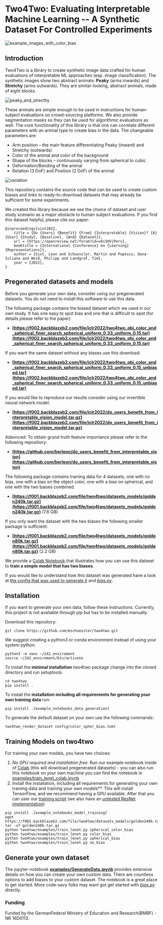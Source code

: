 # Two4Two: Evaluating Interpretable Machine Learning -- A Synthetic Dataset For Controlled Experiments
![example_images_with_color_bias](examples/images/colorbiased_examples.png)

## Introduction
Two4Two is a library to create synthetic image data crafted for human evaluations of interpretable ML approaches (esp. image classification).
The synthetic images show two abstract animals: **Peaky** (arms inwards) and **Stretchy** (arms outwards). They are similar-looking, abstract animals, made of eight blocks.

![peaky_and_strecthy](examples/images/peaky_stretchy.png)

These animals are simple enough to be used in instructions for human-subject evaluations on crowd-sourcing platforms. We also provide segmentation masks so they can be used for algorithmic evaluations as well. The core functionality of this library is that one can correlate different parameters with an animal type to create bias in the data. The changeable parameters are:
- Arm position – the main feature differentiating Peaky (inward) and Stretchy (outwards)
- Color of the animal and color of the background
- Shape of the blocks – continuously varying from
spherical to cubic
- Deformation/Bending of the animal
- Rotation (3 DoF) and Position (2 DoF) of the animal

![variation](examples/images/variations.png)


This repository contains the source code that can be used to create custom biases and links to ready-to-download datasets that may already be sufficient for some experiments.

We created this library because we see the choice of dataset and user study scenario as a major obstacle to human subject evaluations.
If you find this dataset helpful, please cite our paper:
```
@inproceedings{sixt2022,
	title = {Do {Users} {Benefit} {From} {Interpretable} {Vision}? {A} {User} {Study}, {Baseline}, {And} {Dataset}},
	url = {https://openreview.net/forum?id=v6s3HVjPerv},
	booktitle = {International {Conference} on {Learning} {Representations}},
	author = {Sixt, Leon and Schuessler, Martin and Popescu, Oana-Iuliana and Weiß, Philipp and Landgraf, Tim},
	year = {2022},
}
```

## Pregenerated datasets and models
Before you generate your own data, consider using our pregenerated datasets. You do not need to install this software to use this data.

The following package contains the biased dataset which we used in our own study. It has one easy to spot bias and one that is difficult to spot (for details please refer to the paper)
- **[https://f002.backblazeb2.com/file/iclr2022/two4two_obj_color_and_spherical_finer_search_spherical_uniform_0.33_uniform_0.15.tar](https://f002.backblazeb2.com/file/iclr2022/two4two_obj_color_and_spherical_finer_search_spherical_uniform_0.33_uniform_0.15.tar)**

If you want the same dataset without any biases use this download:
- **[https://f002.backblazeb2.com/file/iclr2022/two4two_obj_color_and_spherical_finer_search_spherical_uniform_0.33_uniform_0.15_unbiased.tar](https://f002.backblazeb2.com/file/iclr2022/two4two_obj_color_and_spherical_finer_search_spherical_uniform_0.33_uniform_0.15_unbiased.tar)**

If you would like to reproduce our results consider using our invertible neural network model:
- **[https://f002.backblazeb2.com/file/iclr2022/do_users_benefit_from_interpretable_vision_model.tar.gz](https://f002.backblazeb2.com/file/iclr2022/do_users_benefit_from_interpretable_vision_model.tar.gz)**

Adavnced: To obtain grund truth feature importance please refer to the following repositiory:
- **[https://github.com/berleon/do_users_benefit_from_interpretable_vision](https://github.com/berleon/do_users_benefit_from_interpretable_vision)**

The following package contains training data for 4 datasets, one with no bias, one with a bias on the object color, one with a bias on spherical, and one with the two baises combined.
- **[https://f001.backblazeb2.com/file/two4two/datasets_models/golden240k.tar.gz](https://f001.backblazeb2.com/file/two4two/datasets_models/golden240k.tar.gz)** (7.6 GB)

If you only want the dataset with the two biases the following smaller package is sufficient:
- **[https://f001.backblazeb2.com/file/two4two/datasets_models/golden80k.tar.gz](https://f001.backblazeb2.com/file/two4two/datasets_models/golden80k.tar.gz)** (2.2 GB)


We provide a [Colab Notebook](https://colab.research.google.com/drive/1-_sp1_eCc1ToeTQRxrXxGzaW-FLbGHxN?usp=sharing) that illustrates how you can use this dataset to **train a simple model that has two biases**.

If you would like to understand how this dataset was generated have a look at [the config that was used to generate it](config/color_spher_bias.toml) and *[bias.py](two4two/bias.py)*.

## Installation
If you want to generate your own data, follow these instructions.
Currently, this project is not available through pip but has to be installed manually.

Download this repository:

```git
git clone https://github.com/mschuessler/two4two.git

```

We suggest creating a python3 or conda environment instead of using your system python.

```
python3 -m venv ~/242_enviroment
source ~/242_enviroment/bin/activate
```

To install the **minimal installation** two4two package change into the cloned directory and run setuptools.

```
cd two4two
pip install .
```

To install the **installation including all requirements for generating your own training data** run:
```
pip install .[example_notebooks_data_generation]
```

To generate the default dataset on your own use the following commands:
```
two4two_render_dataset config/color_spher_bias.toml
```

## Training Models on two4two
For training your own models, you have two choices:
1) *No GPU required and installation free*: Run our example notebook inside of [Colab](https://colab.research.google.com/drive/1-_sp1_eCc1ToeTQRxrXxGzaW-FLbGHxN?usp=sharing) (this will download pregenerated datasets) - you can also run this notebook on your own machine you can find the notebook in [examples/train_lenet_colab.ipynb](examples/train_lenet_colab.ipynb)
2) Install the installation, including all requirements for generating your own training data and training your own models**. This will install TensorFlow, and we recommend having a GPU available. After that you can user our [training script](examples/train_lenet.py) (we also have an [untested ResNet implementation](examples/train_resnet.py))
```
pip install .[example_notebooks_model_training]
wget https://f001.backblazeb2.com/file/two4two/datasets_models/golden240k.tar.gz
tar -xf golden240k.tar.gz
python two4two/examples/train_lenet.py spherical_color_bias
python two4two/examples/train_lenet.py color_bias
python two4two/examples/train_lenet.py spherical_bias
python two4two/examples/train_lenet.py no_bias
```

## Generate your own dataset
The jupyter-notebook **[examples/GenerateData.ipynb](examples/GenerateData.ipynb)** provides extensive details on how you can create your own *custom* data.
There are countless options to add biases to your custom dataset. The notebook is a great place to get started.
More code-savy folks may want got get started with *[bias.py](two4two/bias.py)* directly.


### Funding
Funded by the GermanFederal Ministry of Education and Research(BMBF) - NR 16DII113.

